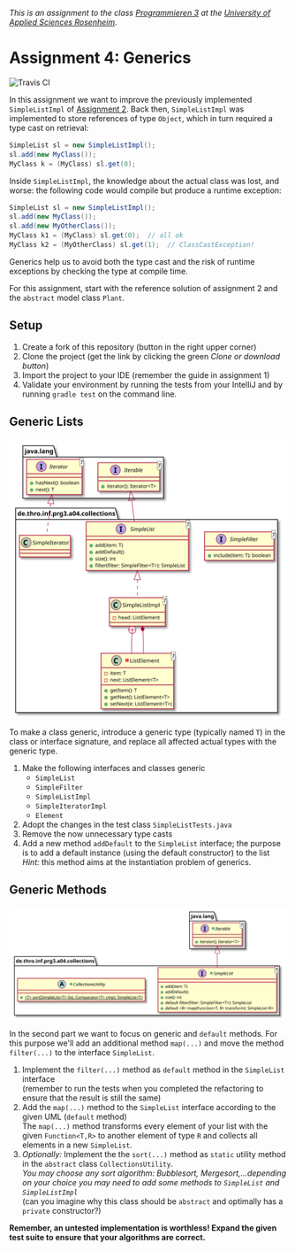 _This is an assignment to the class [Programmieren 3](https://hsro-inf-prg3.github.io) at the [University of Applied Sciences Rosenheim](http://www.th-rosenheim.de)._

# Assignment 4: Generics

![Travis CI](https://travis-ci.org/hsro-inf-prg3/04-generics.svg?branch=master)

In this assignment we want to improve the previously implemented `SimpleListImpl` of [Assignment 2](https://github.com/hsro-inf-prg3/02-classes-interfaces).
Back then, `SimpleListImpl` was implemented to store references of type `Object`, which in turn required a type cast on retrieval:

```java
SimpleList sl = new SimpleListImpl();
sl.add(new MyClass());
MyClass k = (MyClass) sl.get(0);

```

Inside `SimpleListImpl`, the knowledge about the actual class was lost, and worse: the following code would compile but produce a runtime exception:

```java
SimpleList sl = new SimpleListImpl();
sl.add(new MyClass());
sl.add(new MyOtherClass());
MyClass k1 = (MyClass) sl.get(0);  // all ok
MyClass k2 = (MyOtherClass) sl.get(1);  // ClassCastException!
```

Generics help us to avoid both the type cast and the risk of runtime exceptions by checking the type at compile time.

For this assignment, start with the reference solution of assignment 2 and the `abstract` model class `Plant`.


## Setup

1. Create a fork of this repository (button in the right upper corner)
2. Clone the project (get the link by clicking the green _Clone or download button_)
3. Import the project to your IDE (remember the guide in assignment 1)
4. Validate your environment by running the tests from your IntelliJ and by running `gradle test` on the command line.


## Generic Lists

![class spec 1](assets/class-spec-1.svg)

To make a class generic, introduce a generic type (typically named `T`) in the class or interface signature, and replace all affected actual types with the generic type.

1. Make the following interfaces and classes generic
    * `SimpleList`
    * `SimpleFilter`
    * `SimpleListImpl`
    * `SimpleIteratorImpl`
    * `Element`
2. Adopt the changes in the test class `SimpleListTests.java`
3. Remove the now unnecessary type casts
4. Add a new method `addDefault` to the `SimpleList` interface; the purpose is to add a default instance (using the default constructor) to the list<br>
    _Hint:_ this method aims at the instantiation problem of generics.


## Generic Methods

![class spec 2](assets/class-spec-2.svg)

In the second part we want to focus on generic and `default` methods.
For this purpose we'll add an additional method `map(...)` and move the method `filter(...)` to the interface `SimpleList`.

1. Implement the `filter(...)` method as `default` method in the `SimpleList` interface <br>(remember to run the tests when you completed the refactoring to ensure that the result is still the same)
2. Add the `map(...)` method to the `SimpleList` interface according to the given UML (`default` method)<br>The `map(...)` method transforms every element of your list with the given `Function<T,R>` to another element of type `R` and collects all elements in a new `SimpleList`.
3. _Optionally:_ Implement the the `sort(...)` method as `static` utility method in the `abstract` class `CollectionsUtility`.
    <br> _You may choose any sort algorithm: Bubblesort, Mergesort,...depending on your choice you may need to add some methods to `SimpleList` and `SimpleListImpl`_
    <br>(can you imagine why this class should be `abstract` and optimally has a `private` constructor?)

**Remember, an untested implementation is worthless! Expand the given test suite to ensure that your algorithms are correct.**